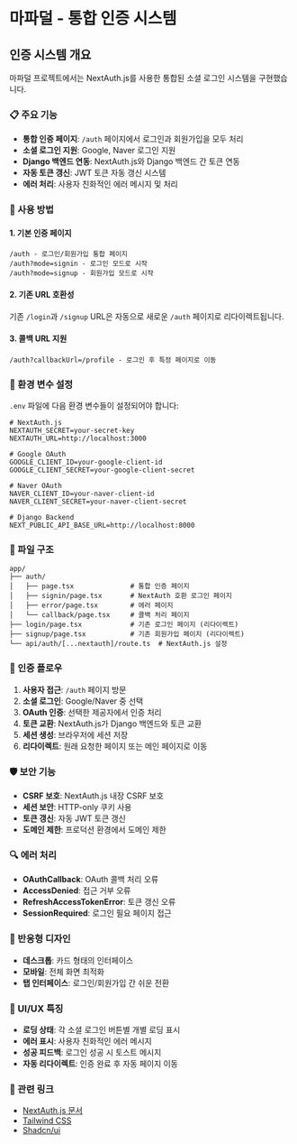 # 마파덜 - 통합 인증 시스템

## 인증 시스템 개요

마파덜 프로젝트에서는 NextAuth.js를 사용한 통합된 소셜 로그인 시스템을 구현했습니다.

### 📋 주요 기능

- **통합 인증 페이지**: `/auth` 페이지에서 로그인과 회원가입을 모두 처리
- **소셜 로그인 지원**: Google, Naver 로그인 지원
- **Django 백엔드 연동**: NextAuth.js와 Django 백엔드 간 토큰 연동
- **자동 토큰 갱신**: JWT 토큰 자동 갱신 시스템
- **에러 처리**: 사용자 친화적인 에러 메시지 및 처리

### 🚀 사용 방법

#### 1. 기본 인증 페이지
```
/auth - 로그인/회원가입 통합 페이지
/auth?mode=signin - 로그인 모드로 시작
/auth?mode=signup - 회원가입 모드로 시작
```

#### 2. 기존 URL 호환성
기존 `/login`과 `/signup` URL은 자동으로 새로운 `/auth` 페이지로 리다이렉트됩니다.

#### 3. 콜백 URL 지원
```
/auth?callbackUrl=/profile - 로그인 후 특정 페이지로 이동
```

### 🔧 환경 변수 설정

`.env` 파일에 다음 환경 변수들이 설정되어야 합니다:

```env
# NextAuth.js
NEXTAUTH_SECRET=your-secret-key
NEXTAUTH_URL=http://localhost:3000

# Google OAuth
GOOGLE_CLIENT_ID=your-google-client-id
GOOGLE_CLIENT_SECRET=your-google-client-secret

# Naver OAuth
NAVER_CLIENT_ID=your-naver-client-id
NAVER_CLIENT_SECRET=your-naver-client-secret

# Django Backend
NEXT_PUBLIC_API_BASE_URL=http://localhost:8000
```

### 📁 파일 구조

```
app/
├── auth/
│   ├── page.tsx              # 통합 인증 페이지
│   ├── signin/page.tsx       # NextAuth 호환 로그인 페이지
│   ├── error/page.tsx        # 에러 페이지
│   └── callback/page.tsx     # 콜백 처리 페이지
├── login/page.tsx            # 기존 로그인 페이지 (리다이렉트)
├── signup/page.tsx           # 기존 회원가입 페이지 (리다이렉트)
└── api/auth/[...nextauth]/route.ts  # NextAuth.js 설정
```

### 🔄 인증 플로우

1. **사용자 접근**: `/auth` 페이지 방문
2. **소셜 로그인**: Google/Naver 중 선택
3. **OAuth 인증**: 선택한 제공자에서 인증 처리
4. **토큰 교환**: NextAuth.js가 Django 백엔드와 토큰 교환
5. **세션 생성**: 브라우저에 세션 저장
6. **리다이렉트**: 원래 요청한 페이지 또는 메인 페이지로 이동

### 🛡️ 보안 기능

- **CSRF 보호**: NextAuth.js 내장 CSRF 보호
- **세션 보안**: HTTP-only 쿠키 사용
- **토큰 갱신**: 자동 JWT 토큰 갱신
- **도메인 제한**: 프로덕션 환경에서 도메인 제한

### 🔍 에러 처리

- **OAuthCallback**: OAuth 콜백 처리 오류
- **AccessDenied**: 접근 거부 오류
- **RefreshAccessTokenError**: 토큰 갱신 오류
- **SessionRequired**: 로그인 필요 페이지 접근

### 📱 반응형 디자인

- **데스크톱**: 카드 형태의 인터페이스
- **모바일**: 전체 화면 최적화
- **탭 인터페이스**: 로그인/회원가입 간 쉬운 전환

### 🎨 UI/UX 특징

- **로딩 상태**: 각 소셜 로그인 버튼별 개별 로딩 표시
- **에러 표시**: 사용자 친화적인 에러 메시지
- **성공 피드백**: 로그인 성공 시 토스트 메시지
- **자동 리다이렉트**: 인증 완료 후 자동 페이지 이동

### 🔗 관련 링크

- [NextAuth.js 문서](https://next-auth.js.org/)
- [Tailwind CSS](https://tailwindcss.com/)
- [Shadcn/ui](https://ui.shadcn.com/)
